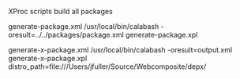 XProc scripts build all packages


generate-package.xml
/usr/local/bin/calabash  -oresult=../../packages/package.xml generate-package.xpl

generate-x-package.xml
/usr/local/bin/calabash  -oresult=output.xml generate-x-package.xpl distro_path=file:///Users/jfuller/Source/Webcomposite/depx/
